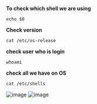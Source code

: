 **To  check which shell we are using**
```
echo $0
```
**Check version**
```
cat /etc/os-release
```
**check user who is login**
```
whoami
```
**check all we have on OS**
```
cat /etc/shells
```

![image](https://github.com/user-attachments/assets/48f936a7-314b-43a9-a76c-b14fa7bab8d0)
![image](https://github.com/user-attachments/assets/4d6ffe3e-7383-4ac9-b4cf-08cb6be32c65)
